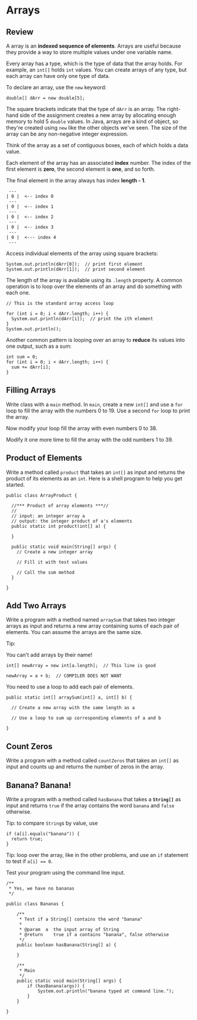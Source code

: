 # Arrays

## Review

A array is an **indexed sequence of elements**. Arrays are useful because they provide a way to store multiple values under one variable
name.

Every array has a type, which is the type of data that the array holds. For example, an `int[]` holds `int` values. You can create arrays
of any type, but each array can have only one type of data.

To declare an array, use the `new` keyword:

```
double[] dArr = new double[5];
```

The square brackets indicate that the type of `dArr` is an array. The right-hand side of the assignment creates a new array by allocating
enough memory to hold 5 `double` values. In Java, arrays are a kind of object, so they're created using `new` like the other objects
we've seen. The size of the array can be any non-negative integer expression.

Think of the array as a set of contiguous boxes, each of which holds a data value.

Each element of the array has an associated **index** number. The index of the first element is **zero**, the second element is **one**,
and so forth.

The final element in the array always has index **length - 1**.
```
 ---
| 0 |  <-- index 0
 ---
| 0 |  <-- index 1
 ---
| 0 |  <-- index 2
 ---
| 0 |  <-- index 3
 ---
| 0 |  <--- index 4
 ---
```

Access individual elements of the array using square brackets:

```
System.out.println(dArr[0]);  // print first element
System.out.println(dArr[1]);  // print second element
```

The length of the array is available using its `.length` property. A common operation is to loop over the elements of an array and do 
something with each one.

```
// This is the standard array access loop

for (int i = 0; i < dArr.length; i++) {
  System.out.println(dArr[i]);  // print the ith element
}
System.out.println();
```

Another common pattern is looping over an array to **reduce** its values into one output, such as a sum:

```
int sum = 0;
for (int i = 0; i < dArr.length; i++) {
  sum += dArr[i];
}
```

## Filling Arrays

Write class with a `main` method. In `main`, create a new `int[]` and use a `for` loop to fill the array with the numbers 0 to 19. Use a
second `for` loop to print the array.

Now modify your loop fill the array with even numbers 0 to 38.

Modify it one more time to fill the array with the odd numbers 1 to 39.
## Product of Elements

Write a method called `product` that takes an `int[]` as input and returns the product of its elements as an `int`. Here is a shell program to help you get started.

```
public class ArrayProduct {
  
  //*** Product of array elements ***//
  //
  // input: an integer array a
  // output: the integer product of a's elements
  public static int product(int[] a) {
  
  }

  public static void main(String[] args) {
    // Create a new integer array
    
    // Fill it with test values
    
    // Call the sum method
  }
  
}
```

## Add Two Arrays

Write a program with a method named `arraySum` that takes two integer arrays as input and returns a new array containing sums of each pair of elements. You can assume the arrays are the same size.

Tip:

You can't add arrays by their name!

```
int[] newArray = new int[a.length];  // This line is good

newArray = a + b;  // COMPILER DOES NOT WANT
```

You need to use a loop to add each pair of elements.

```
public static int[] arraySum(int[] a, int[] b) {

  // Create a new array with the same length as a
  
  // Use a loop to sum up corresponding elements of a and b
  
}
```

## Count Zeros

Write a program with a method called `countZeros` that takes an `int[]` as input and counts up and returns the number of zeros in the array.


## Banana? Banana!

Write a program with a method called `hasBanana` that takes a **`String[]`** as input and returns `true` if the array contains the word
`banana` and `false` otherwise.

Tip: to compare `String`s by value, use

```
if (a[i].equals("banana")) {
  return true;
}
```
Tip: loop over the array, like in the other problems, and use an `if` statement to test if `a[i] == 0`.

Test your program using the command line input.

```
/**
 * Yes, we have no bananas
 */
 
public class Bananas {

    /**
     * Test if a String[] contains the word "banana"
     *
     * @param  a  the input array of String
     * @return    true if a contains "banana", false otherwise
     */
    public boolean hasBanana(String[] a) {
    
    }
    
    /**
     * Main
     */
    public static void main(String[] args) {
        if (hasBanana(args)) {
            System.out.println("banana typed at command line.");
        }
    }

}
```
